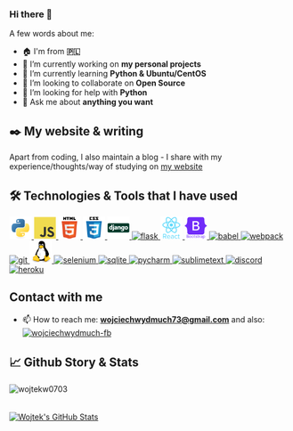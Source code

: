 ### Hi there 👋
A few words about me:
- :house: I'm from **:poland:**
- 🔭 I’m currently working on **my personal projects**
- 🌱 I’m currently learning **Python & Ubuntu/CentOS**
- 👯 I’m looking to collaborate on **Open Source**
- 🤔 I’m looking for help with **Python**
- 💬 Ask me about **anything you want**

## :black_nib: My website & writing
Apart from coding, I also maintain a blog - I share with my experience/thoughts/way of studying on [my website](http://www.wojciechwydmuch.com)

## :hammer_and_wrench: Technologies & Tools that I have used
  <a href="https://www.python.org" target="_blank"> <img src="https://raw.githubusercontent.com/devicons/devicon/master/icons/python/python-original.svg" alt="python" width="40" height="40"/> 
<a href="https://developer.mozilla.org/en-US/docs/Web/JavaScript" target="_blank"> <img src="https://raw.githubusercontent.com/devicons/devicon/master/icons/javascript/javascript-original.svg" alt="javascript" width="40" height="40"/> </a>
  <a href="https://www.w3.org/html/" target="_blank"> <img src="https://raw.githubusercontent.com/devicons/devicon/master/icons/html5/html5-original-wordmark.svg" alt="html5" width="40" height="40"/>
    <a href="https://www.w3schools.com/css/" target="_blank"> <img src="https://raw.githubusercontent.com/devicons/devicon/master/icons/css3/css3-original-wordmark.svg" alt="css3" width="40" height="40"/>
      <a href="https://www.djangoproject.com/" target="_blank"> <img src="https://raw.githubusercontent.com/devicons/devicon/master/icons/django/django-original.svg" alt="django" width="40" height="40"/>
     <a href="https://flask.palletsprojects.com/en/1.1.x/" target="_blank"> <img src="https://cdn.onlinewebfonts.com/svg/img_437027.png" alt="flask" width="40" height="40"/>
         <a href="https://reactjs.org/" target="_blank"> <img src="https://raw.githubusercontent.com/devicons/devicon/master/icons/react/react-original-wordmark.svg" alt="react" width="40" height="40"/>
           <a href="https://getbootstrap.com" target="_blank"> <img src="https://raw.githubusercontent.com/devicons/devicon/master/icons/bootstrap/bootstrap-plain-wordmark.svg" alt="bootstrap" width="40" height="40"/> 
 <a href="https://babeljs.io/" target="_blank"> <img src="https://www.vectorlogo.zone/logos/babeljs/babeljs-icon.svg" alt="babel" width="40" height="40"/> </a> <a href="https://webpack.js.org" target="_blank"> <img src="https://upload.wikimedia.org/wikipedia/commons/c/c1/Webpack.png" alt="webpack" width="40" height="40"/>  <a href="https://git-scm.com/" target="_blank"> <img src="https://www.vectorlogo.zone/logos/git-scm/git-scm-icon.svg" alt="git" width="40" height="40"/> </a>   <a href="https://www.linux.org/" target="_blank"> <img src="https://raw.githubusercontent.com/devicons/devicon/master/icons/linux/linux-original.svg" alt="linux" width="40" height="40"/> </a> <a href="https://www.selenium.dev" target="_blank"> <img src="https://raw.githubusercontent.com/detain/svg-logos/780f25886640cef088af994181646db2f6b1a3f8/svg/selenium-logo.svg" alt="selenium" width="40" height="40"/> </a> <a href="https://www.sqlite.org/" target="_blank"> <img src="https://www.vectorlogo.zone/logos/sqlite/sqlite-icon.svg" alt="sqlite" width="40" height="40"/>
<a href="https://www.jetbrains.com/pycharm/" target="_blank"> <img src="https://upload.wikimedia.org/wikipedia/commons/a/a1/PyCharm_Logo.svg" alt="pycharm" width="40" height="40"/>   <a href="https://www.sublimetext.com/3" target="_blank"> <img src="https://upload.wikimedia.org/wikipedia/commons/7/79/Breezeicons-apps-48-sublime-text.svg" alt="sublimetext" width="40" height="40"/> </a>
  <a href="https://discord.com" target="_blank"> <img src="https://upload.wikimedia.org/wikipedia/commons/6/6b/Font_Awesome_5_brands_discord_color.svg" alt="discord" width="40" height="40"/> </a>  <a href="https://www.heroku.com" target="_blank"> <img src="https://cdn.worldvectorlogo.com/logos/heroku.svg" alt="heroku" width="40" height="40"/> </a>
</p>

## Contact with me
- 📫 How to reach me: **wojciechwydmuch73@gmail.com** and also:
<a href="https://www.facebook.com/wojtek.wydmuch.5/" target="blank"><img align="center" src="https://www.flaticon.com/svg/static/icons/svg/124/124010.svg" alt="wojciechwydmuch-fb" height="30" width="40" /></a>

## :chart_with_upwards_trend: Github Story & Stats
  <p><img align="center" src="https://github-readme-streak-stats.herokuapp.com/?user=wojtekw0703&dummy=123" alt="wojtekw0703" /></p>
<br>
<a href="https://github.com/wojtekw0703/wojtekw0703">
  <img align="center" src="https://github-readme-stats.vercel.app/api?username=wojtekw0703&show_icons=true&line_height=27&count_private=true&title_color=ffffff&text_color=c9cacc&icon_color=2bbc8a&bg_color=1d1f21" alt="Wojtek's GitHub Stats" />
</a>







